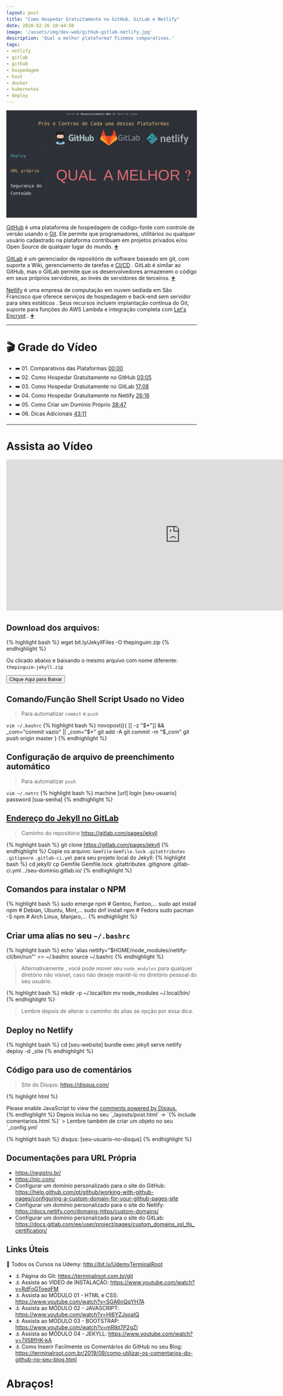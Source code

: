```yaml
---
layout: post
title: "Como Hospedar Gratuitamente no GitHub, GitLab e Netlify"
date: 2020-02-26 10:44:58
image: '/assets/img/dev-web/github-gitlab-netlify.jpg'
description: 'Qual a melhor plataforma? Fizemos comparativos.'
tags:
- netlify
- gitlab
- github
- hospedagem
- host
- docker
- kubernetes
- deploy
---
```


![Como Hospedar Gratuitamente no GitHub, GitLab e Netlify](/assets/img/dev-web/github-gitlab-netlify.jpg)

[GitHub](https://github.com/) é uma plataforma de hospedagem de código-fonte com controle de versão usando o [Git](https://terminalroot.com.br/git). Ele permite que programadores, utilitários ou qualquer usuário cadastrado na plataforma contribuam em projetos privados e/ou Open Source de qualquer lugar do mundo. [➕](https://pt.wikipedia.org/wiki/GitHub)

[GitLab](https://gitlab.com/) é um gerenciador de repositório de software baseado em git, com suporte a Wiki, gerenciamento de tarefas e [CI/CD](https://docs.gitlab.com/ee/ci/) . GitLab é similar ao GitHub, mas o GitLab permite que os desenvolvedores armazenem o código em seus próprios servidores, ao invés de servidores de terceiros. [➕](https://pt.wikipedia.org/wiki/GitLab)

[Netlify](https://www.netlify.com/) é uma empresa de computação em nuvem sediada em São Francisco que oferece serviços de hospedagem e back-end sem servidor para sites estáticos . Seus recursos incluem implantação contínua do Git, suporte para funções do AWS Lambda e integração completa com  [Let's Encrypt](https://letsencrypt.org/) . [➕](https://en.wikipedia.org/wiki/Netlify)

---

# 🎬 Grade do Vídeo
- ➡️ 01. Comparativos das Plataformas [00:00]()
- ➡️ 02. Como Hospedar Gratuitamente no GitHub [03:05]()
- ➡️ 03. Como Hospedar Gratuitamente no GitLab [17:08]()
- ➡️ 04. Como Hospedar Gratuitamente no Netlify [26:16]()
- ➡️ 05. Como Criar um Domínio Próprio [38:47]()
- ➡️ 06. Dicas Adicionais [43:11]()

---

# Assista ao Vídeo

<iframe width="920" height="400" src="https://www.youtube.com/embed/ahkpilbOtpE" frameborder="0" allow="accelerometer; autoplay; encrypted-media; gyroscope; picture-in-picture" allowfullscreen></iframe>

## Download dos arquivos:
{% highlight bash %}
wget bit.ly/JekyllFiles -O thepinguim.zip
{% endhighlight %}

Ou clicado abaixo e baixando o mesmo arquivo com nome diferente: `thepinguim-jekyll.zip`

<a href="https://terminalroot.com.br/downs/thepinguim-jekyll.zip">
    <button class="btn btn-danger">Clique Aqui para Baixar</button>
</a>

## Comando/Função Shell Script Usado no Vídeo
> Para automatizar `commit` e `push`

`vim ~/.bashrc`
{% highlight bash %}
novopost(){
    [[ -z "$*"]] && _com="commit vazio" || _com="$*"
    git add -A
    git commit -m "$_com"
    git push origin master
}
{% endhighlight %}

## Configuração de arquivo de preenchimento automático
> Para automatizar `push`

`vim ~/.netrc`
{% highlight bash %}
machine [url] login [seu-usuario] password [sua-senha]
{% endhighlight %}

## [Endereço do Jekyll no GitLab](https://pages.gitlab.io/jekyll/)
> Caminho do repositório <https://gitlab.com/pages/jekyll>

{% highlight bash %}
git clone https://gitlab.com/pages/jekyll
{% endhighlight %}
Copie os arquivo: `Gemfile` `Gemfile.lock` `.gitattributes` `.gitignore` `.gitlab-ci.yml` para seu projeto local do Jekyll:
{% highlight bash %}
cd jekyll/
cp Gemfile Gemfile.lock .gitattributes .gitignore .gitlab-ci.yml ../seu-dominio.gitlab.io/
{% endhighlight %}

## Comandos para instalar o NPM
{% highlight bash %}
sudo emerge npm # Gentoo, Funtoo,...
sudo apt install npm # Debian, Ubuntu, Mint,...
sudo dnf install npm # Fedora
sudo pacman -S npm # Arch Linux, Manjaro,...
{% endhighlight %}

## Criar uma alias no seu `~/.bashrc`
{% highlight bash %}
echo 'alias netlify="$HOME/node_modules/netlify-cli/bin/run"' >> ~/.bashrc
source ~/.bashrc
{% endhighlight %}
> Alternativamente , você pode mover seu `node_modules` para qualquer diretório não visível, caso não deseje mantê-lo no diretório pessoal do seu usuário.

{% highlight bash %}
mkdir -p ~/.local/bin
mv node_modules ~/.local/bin/
{% endhighlight %}
> Lembre depois de alterar o caminho do alias se opção por essa dica.

## Deploy no Netlify
{% highlight bash %}
cd [seu-website]
bundle exec jekyll serve
netlify deploy -d _site
{% endhighlight %}

## Código para uso de comentários
> Site do Disqus: <https://disqus.com/>

{% highlight html %}
<div id="comments" class="mt-5">
    <div id="disqus_thread">
    </div>
    <script type="text/javascript">
        var disqus_shortname = '{{site.disqus}}';
        var disqus_developer = 0;
        (function() {
            var dsq = document.createElement('script'); dsq.type = 'text/javascript'; dsq.async = true;
            dsq.src = window.location.protocol + '//' + disqus_shortname + '.disqus.com/embed.js';
            (document.getElementsByTagName('head')[0] || document.getElementsByTagName('body')[0]).appendChild(dsq);
        })();
    </script>
    <noscript>
    Please enable JavaScript to view the <a href="http://disqus.com/?ref_noscript">comments powered by Disqus.</a>
    </noscript>
</div>
{% endhighlight %}
Depois inclua no seu `_layouts/post.html` → `{% include comentarios.html %}`
> Lembre também de criar um objeto no seu `_config.yml`

{% highlight bash %}
disqus: [seu-usuario-no-disqus]
{% endhighlight %}

## Documentações para URL Própria
- <https://registro.br/>
- <https://nic.com/>
- Configurar um domínio personalizado para o site do GitHub: <https://help.github.com/pt/github/working-with-github-pages/configuring-a-custom-domain-for-your-github-pages-site>
- Configurar um domínio personalizado para o site do Netlify: <https://docs.netlify.com/domains-https/custom-domains/>
- Configurar um domínio personalizado para o site do GitLab: <https://docs.gitlab.com/ee/user/project/pages/custom_domains_ssl_tls_certification/>

## Links Úteis
🎁 Todos os Cursos na Udemy: <http://bit.ly/UdemyTerminalRoot>
- ⚓ Página do Git: <https://terminalroot.com.br/git>
- ⚓ Assista ao VIDEO de INSTALAÇÃO: <https://www.youtube.com/watch?v=RdFoGToeqFM>
- ⚓ Assista ao MÓDULO 01 - HTML e CSS: <https://www.youtube.com/watch?v=SGA6nQqYH7A>
- ⚓ Assista ao MÓDULO 02 - JAVASCRIPT: <https://www.youtube.com/watch?v=HI6YZJxoaIQ>
- ⚓ Assista ao MÓDULO 03 - BOOTSTRAP: <https://www.youtube.com/watch?v=mRlkt7P2gZI>
- ⚓ Assista ao MÓDULO 04 - JEKYLL: <https://www.youtube.com/watch?v=7lI5BfHK-kA>
- ⚓ Como Inserir Facilmente os Comentários do GitHub no seu Blog: <https://terminalroot.com.br/2019/09/como-utilizar-os-comentarios-do-github-no-seu-blog.html>

# Abraços!
